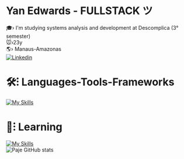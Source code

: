 <h1 >Yan Edwards - FULLSTACK ツ </h1>

🎓› I'm studying systems analysis and development at Descomplica (3° semester) <br>
🐭›23y<br>
🌎› Manaus-Amazonas<br>
[![Linkedin](https://img.shields.io/badge/LinkedIn-0077B5?style=for-the-badge&logo=linkedin&logoColor=white)](https://www.linkedin.com/in/yan-edwards-03924a23b/) 

<h1 >🛠⁝ Languages-Tools-Frameworks<br></h1>

[![My Skills](https://skillicons.dev/icons?i=js,html,css)](https://skillicons.dev)
<h1 >📝⁝ Learning<br></h1>

[![My Skills](https://skillicons.dev/icons?i=nodejs,ts,mysql,react)](https://skillicons.dev)
<br>
![Paje GitHub stats](https://github-readme-stats.vercel.app/api?username=Frompaje&show_icons=true&theme=dark) <br>
